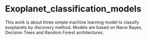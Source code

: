 # Exoplanet_classification_models
This work is about three simple machine learning model to classify exoplanets by discovery method. Models are based on Naive Bayes, Decision Trees and Random Forest architectures.
